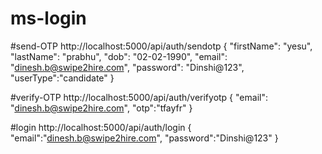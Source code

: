 # ms-login
#send-OTP
http://localhost:5000/api/auth/sendotp
{
    "firstName": "yesu",
    "lastName": "prabhu",
    "dob": "02-02-1990",
    "email": "dinesh.b@swipe2hire.com",
    "password": "Dinshi@123",
    "userType":"candidate"
}

#verify-OTP
http://localhost:5000/api/auth/verifyotp
{
   "email": "dinesh.b@swipe2hire.com",
   "otp":"tfayfr"
}

#login
http://localhost:5000/api/auth/login
{
    "email":"dinesh.b@swipe2hire.com",
    "password":"Dinshi@123"
}